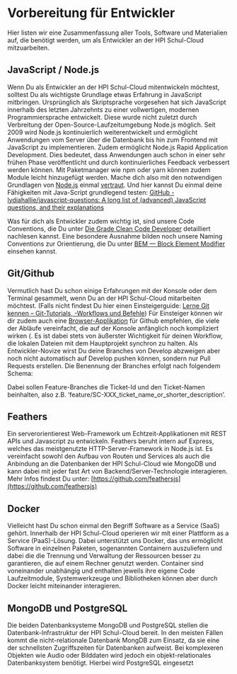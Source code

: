 # Vorbereitung für Entwickler

Hier listen wir eine Zusammenfassung aller Tools, Software und Materialien auf, die benötigt werden, um als Entwickler an der HPI Schul-Cloud mitzuarbeiten.

## JavaScript / Node.js

Wenn Du als Entwickler an der HPI Schul-Cloud mitentwickeln möchtest, solltest Du als wichtigste Grundlage etwas Erfahrung in JavaScript mitbringen. Ursprünglich als Skriptsprache vorgesehen hat sich JavaScript innerhalb des letzten Jahrzehnts zu einer vollwertigen, modernen Programmiersprache entwickelt. Diese wurde nicht zuletzt durch Verbreitung der Open-Source-Laufzeitumgebung Node.js möglich. Seit 2009 wird Node.js kontinuierlich weiterentwickelt und ermöglicht Anwendungen vom Server über die Datenbank bis hin zum Frontend mit JavaScript zu implementieren. Zudem ermöglicht Node.js Rapid Application Development. Dies bedeutet, dass Anwendungen auch schon in einer sehr frühen Phase veröffentlicht und durch kontinuierliches Feedback verbessert werden können. Mit Paketmanager wie npm oder yarn können zudem Module leicht hinzugefügt werden. Mache dich also mit den notwendigen Grundlagen von [Node.js](https://www.w3schools.com/nodejs/nodejs_intro.asp) einmal [vertraut](https://o7planning.org/de/11931/die-anleitung-zum-nodejs-fur-den-anfanger). Und hier kannst Du einmal deine Fähigkeiten mit Java-Script grundlegend testen: [GitHub - lydiahallie/javascript-questions: A long list of (advanced) JavaScript questions, and their explanations](https://github.com/lydiahallie/javascript-questions)

Was für dich als Entwickler zudem wichtig ist, sind unsere Code Conventions, die Du unter [Die Grade Clean Code Developer](https://clean-code-developer.de/die-grade/) detailliert nachlesen kannst. Eine besondere Ausnahme bilden noch unsere Naming Conventions zur Orientierung, die Du unter [BEM — Block Element Modifier](http://getbem.com/naming/) einsehen kannst.

## Git/Github

Vermutlich hast Du schon einige Erfahrungen mit der Konsole oder dem Terminal gesammelt, wenn Du an der HPI Schul-Cloud mitarbeiten möchtest. (Falls nicht findest Du hier einen Einsteigerguide: [Lerne Git kennen – Git-Tutorials, -Workflows und Befehle](https://www.atlassian.com/de/git)) Für Einsteiger können wir dir zudem auch eine [Browser-Applikation](https://desktop.github.com/) für Github empfehlen, die viele der Abläufe vereinfacht, die auf der Konsole anfänglich noch kompliziert wirken (. Es ist dabei stets von äußerster Wichtigkeit für deinen Workflow, die lokalen Dateien mit dem Hauptprojekt synchron zu halten. Als Entwickler-Novize wirst Du deine Branches von Develop abzweigen aber noch nicht automatisch auf Develop pushen können, sondern nur Pull Requests erstellen. Die Benennung der Branches erfolgt nach folgendem Schema:

Dabei sollen Feature-Branches die Ticket-Id und den Ticket-Namen beinhalten, also z.B. ‘feature/SC-XXX_ticket_name_or_shorter_description’.

## Feathers

Ein serverorientierest Web-Framework um Echtzeit-Applikationen mit REST APIs und Javascript zu entwickeln. Feathers beruht intern auf Express, welches das meistgenutzte HTTP-Server-Framework in Node.js ist. Es vereinfacht sowohl den Aufbau von Routen und Services als auch die Anbindung an die Datenbanken der HPI Schul-Cloud wie MongoDB und kann dabei mit jeder fast Art von Backend/Server-Technologie interagieren. Mehr Infos findest Du unter: [https://github.com/feathersjs](https://github.com/feathersjs)

## Docker

Vielleicht hast Du schon einmal den Begriff Software as a Service (SaaS) gehört. Innerhalb der HPI Schul-Cloud operieren wir mit einer Plattform as a Service (PaaS)-Lösung. Dabei unterstützt uns Docker, das uns ermöglicht Software in einzelnen Paketen, sogenannten Containern auszuliefern und dabei die die Trennung und Verwaltung der Ressourcen besser zu garantieren, die auf einem Rechner genutzt werden. Container sind voneinander unabhängig und enthalten jeweils ihre eigene Code Laufzeitmodule, Systemwerkzeuge und Bibliotheken können aber durch Docker leicht miteinander interagieren.

## MongoDB und PostgreSQL

Die beiden Datenbanksysteme MongoDB und PostgreSQL stellen die Datenbank-Infrastruktur der HPI Schul-Cloud bereit. In den meisten Fällen kommt die nicht-relationale Datenbank MongDB zum Einsatz, da sie eine der schnellsten Zugriffszeiten für Datenbanken aufweist. Bei komplexeren Objekten wie Audio oder Bilddaten wird jedoch ein objekt-relationales Datenbanksystem benötigt. Hierbei wird PostgreSQL eingesetzt
